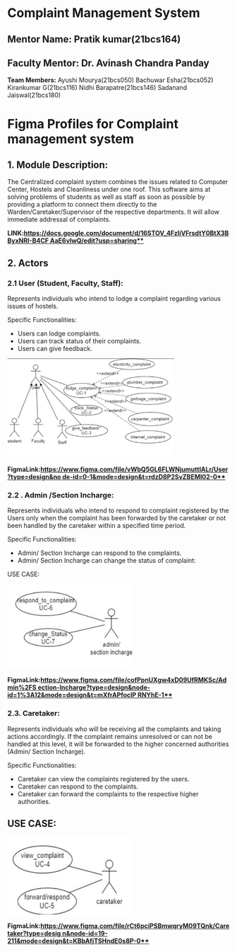 ﻿# **Complaint Management System**

## **Mentor Name:** Pratik kumar(21bcs164)
## **Faculty Mentor:** Dr. Avinash Chandra Panday

**Team Members:** Ayushi Mourya(21bcs050) Bachuwar Esha(21bcs052) Kirankumar G(21bcs116) Nidhi Barapatre(21bcs146) Sadanand Jaiswal(21bcs180)

# **Figma Profiles for Complaint management system**

## 1. **Module Description:**

The Centralized complaint system combines the issues related to Computer Center, Hostels and Cleanliness under one roof. This software aims at solving problems of students as well as staff as soon as possible by providing a platform to connect them directly to the Warden/Caretaker/Supervisor of the respective departments. It will allow immediate addressal of complaints.

**LINK:[https://docs.google.com/document/d/16STOV_4FzIiVFrsdtY0BtX3BByxNRI-B4CF AaE6vlwQ/edit?usp=sharing**](https://docs.google.com/document/d/16STOV_4FzIiVFrsdtY0BtX3BByxNRI-B4CFAaE6vlwQ/edit?usp=sharing)**

## 2. **Actors**
### 2.1 **User (Student, Faculty, Staff):**

Represents individuals who intend to lodge a complaint regarding various issues of hostels.

Specific Functionalities:

- Users can lodge complaints.
- Users can track status of their complaints.
- Users can give feedback.

![](images/Aspose.Words.985c1e51-2526-43b6-ad4a-4848671d06ce.001.jpeg)

**FigmaLink:[https://www.figma.com/file/vWbQ5GL6FLWNjumuttIALr/User?type=design&no de-id=0-1&mode=design&t=rdzD8P2SvZBEMI02-0**](https://www.figma.com/file/vWbQ5GL6FLWNjumuttIALr/User?type=design&node-id=0-1&mode=design&t=rdzD8P2SvZBEMI02-0)**

### 2.2 **. Admin /Section Incharge:**

Represents individuals who intend to respond to complaint registered by the Users only when the complaint has been forwarded by the caretaker or not been handled by the caretaker within a specified time period.

Specific Functionalities:

- Admin/ Section Incharge can respond to the complaints.
- Admin/ Section Incharge can change the status of complaint:

USE CASE:

![](images/Aspose.Words.985c1e51-2526-43b6-ad4a-4848671d06ce.002.png)

**FigmaLink:[https://www.figma.com/file/cofPpnUXgw4xD09UfRMKSc/Admin%2FS ection-Incharge?type=design&node-id=1%3A12&mode=design&t=mXfrAPfoclP RNYhE-1**](https://www.figma.com/file/cofPpnUXgw4xD09UfRMKSc/Admin%2FSection-Incharge?type=design&node-id=1%3A12&mode=design&t=mXfrAPfoclPRNYhE-1)**

### **2.3. Caretaker:**

Represents individuals who will be receiving all the complaints and taking actions accordingly. If the complaint remains unresolved or can not be handled at this level, it will be forwarded to the higher concerned authorities (Admin/ Section Incharge).

Specific Functionalities:

- Caretaker can view the complaints registered by the users.
- Caretaker can respond to the complaints.
- Caretaker can forward the complaints to the respective higher authorities.

## USE CASE:

![](images/Aspose.Words.985c1e51-2526-43b6-ad4a-4848671d06ce.003.png)

**FigmaLink:[https://www.figma.com/file/rCt6pciPSBmwqryM09TQnk/Caretaker?type=desig n&node-id=19-211&mode=design&t=KBbAfjTSHndE0s8P-0**](https://www.figma.com/file/rCt6pciPSBmwqryM09TQnk/Caretaker?type=design&node-id=19-211&mode=design&t=KBbAfjTSHndE0s8P-0)**
